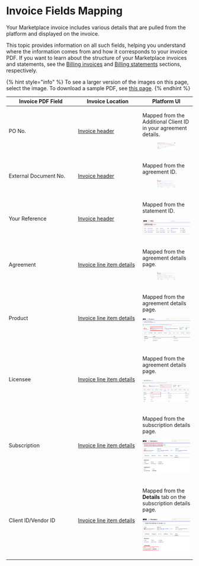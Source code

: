 # Invoice Fields Mapping

Your Marketplace invoice includes various details that are pulled from the platform and displayed on the invoice.&#x20;

This topic provides information on all such fields, helping you understand where the information comes from and how it corresponds to your invoice PDF. If you want to learn about the structure of your Marketplace invoices and statements, see the [Billing invoices](./#billing-invoices) and [Billing statements](./#billing-statements) sections, respectively.&#x20;

{% hint style="info" %}
To see a larger version of the images on this page, select the image. To download a sample PDF, see [this page](./#billing-invoices).
{% endhint %}

<table data-full-width="false"><thead><tr><th width="173">Invoice PDF Field</th><th width="160">Invoice Location</th><th>Platform UI</th></tr></thead><tbody><tr><td>PO No.</td><td><a href="./#invoice-header">Invoice header</a></td><td><p>Mapped from the Additional Client ID in your agreement details.</p><p></p><div><figure><img src="../../../.gitbook/assets/invoice-field-mapping-po-no.png" alt=""><figcaption></figcaption></figure></div></td></tr><tr><td>External Document No.</td><td><a href="./#invoice-header">Invoice header</a></td><td><p>Mapped from the agreement ID.</p><div><figure><img src="../../../.gitbook/assets/image.png" alt="" width="563"><figcaption></figcaption></figure></div></td></tr><tr><td>Your Reference</td><td><a href="./#invoice-header">Invoice header</a></td><td><p>Mapped from the statement ID.</p><p></p><p><img src="../../../.gitbook/assets/image (2).png" alt=""></p></td></tr><tr><td>Agreement</td><td><a href="./#invoice-line-item-details">Invoice line item details</a></td><td><p>Mapped from the agreement details page. </p><div><figure><img src="../../../.gitbook/assets/invoice-field-mapping-agreement (1).png" alt="" width="563"><figcaption></figcaption></figure></div></td></tr><tr><td>Product</td><td><a href="./#invoice-line-item-details">Invoice line item details</a></td><td><p>Mapped from the agreement details page. </p><p></p><p><img src="../../../.gitbook/assets/invoice-field-mapping-product.png" alt=""></p></td></tr><tr><td>Licensee </td><td><a href="./#invoice-line-item-details">Invoice line item details</a></td><td><p>Mapped from the agreement details page. </p><p></p><p> <img src="../../../.gitbook/assets/invoice-field-mapping-licensee.png" alt=""></p></td></tr><tr><td>Subscription</td><td><a href="./#invoice-line-item-details">Invoice line item details</a></td><td><p>Mapped from the subscription details page. </p><p></p><p><img src="../../../.gitbook/assets/invoice-field-mapping-susbcription.png" alt=""></p></td></tr><tr><td>Client ID/Vendor ID</td><td><a href="./#invoice-line-item-details">Invoice line item details</a></td><td><p>Mapped from the <strong>Details</strong> tab on the subscription details page. </p><p></p><p><img src="../../../.gitbook/assets/invoice-field-mapping-IDs.png" alt=""></p></td></tr></tbody></table>
